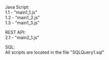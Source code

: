 Java Script:  
1.1 - "main1_1.js"  
1.2 - "main1_2.js"  
1.3 - "main1_3.js"  
  
REST API:  
2.1 - "main2_1.js"  
  
SQL:  
All scripts are located in the file "SQLQuery1.sql"

